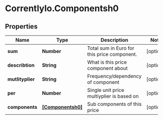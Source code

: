 # CorrentlyIo.Componentsh0

## Properties

Name | Type | Description | Notes
------------ | ------------- | ------------- | -------------
**sum** | **Number** | Total sum in Euro for this price component. | [optional] 
**describtion** | **String** | What is this price component about | [optional] 
**mutlityplier** | **String** | Frequency/dependency of component | [optional] 
**per** | **Number** | Single unit price multiyplier is based on | [optional] 
**components** | [**[Componentsh0]**](Componentsh0.md) | Sub components of this price | [optional] 


